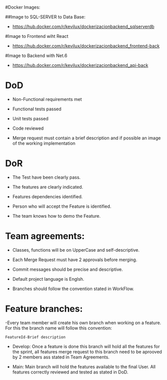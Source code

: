 #Docker Images:

##Image to SQL-SERVER to Data Base:

- https://hub.docker.com/r/kevilux/dockerizacionbackend_sqlserverdb

#Image to Frontend wiht React

- https://hub.docker.com/r/kevilux/dockerizacionbackend_frontend-back

#Image to Backend with Net.6

- https://hub.docker.com/r/kevilux/dockerizacionbackend_api-back

# DoD




- Non-Functional requirements met

- Functional tests passed

- Unit tests passed

- Code reviewed

- Merge request must contain a brief description and if possible an image of the working implementation



# DoR

- The Test have been clearly pass.

- The features are clearly indicated.

- Features dependencies identified.

- Person who will accept the Feature is identified.

- The team knows how to demo the Feature.


# Team agreements:



- Classes, functions will be on UpperCase and self-descriptive.

- Each Merge Request must have 2 approvals before merging.

- Commit messages should be precise and descriptive.

- Default project language is Englsh.

- Branches should follow the convention stated in WorkFlow.





# Feature branches: 

-Every team member will create his own branch when working on a feature. For this the branch name will follow this convention:






    FeatureId-Brief description




- Develop: Once a feature is done this branch will hold all the features for the sprint, all features merge request to this branch need to be aprooved by 2 members ass stated in Team Agreements.



- Main: Main branch will hold the features available to the final User. All features correctly reviewed and tested as stated in DoD.
